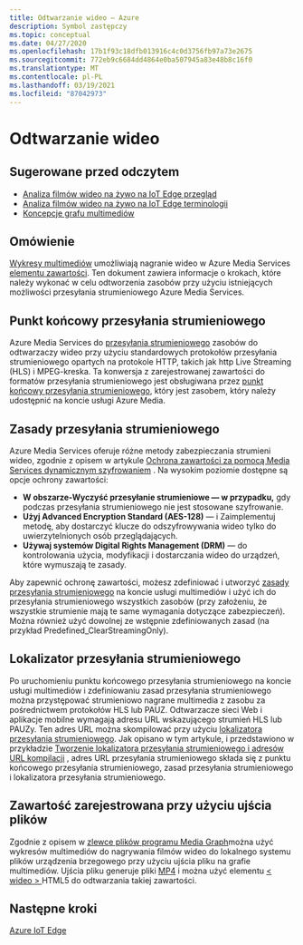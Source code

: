 ```yaml
---
title: Odtwarzanie wideo — Azure
description: Symbol zastępczy
ms.topic: conceptual
ms.date: 04/27/2020
ms.openlocfilehash: 17b1f93c18dfb013916c4c0d3756fb97a73e2675
ms.sourcegitcommit: 772eb9c6684dd4864e0ba507945a83e48b8c16f0
ms.translationtype: MT
ms.contentlocale: pl-PL
ms.lasthandoff: 03/19/2021
ms.locfileid: "87042973"
---
```

# <a name="video-playback"></a>Odtwarzanie wideo 

## <a name="suggested-pre-reading"></a>Sugerowane przed odczytem 

* [Analiza filmów wideo na żywo na IoT Edge przegląd](overview.md)
* [Analiza filmów wideo na żywo na IoT Edge terminologii](terminology.md)
* [Koncepcje grafu multimediów](media-graph-concept.md)

## <a name="overview"></a>Omówienie  

[Wykresy multimediów](media-graph-concept.md) umożliwiają nagranie wideo w Azure Media Services [elementu zawartości](terminology.md#asset). Ten dokument zawiera informacje o krokach, które należy wykonać w celu odtworzenia zasobów przy użyciu istniejących możliwości przesyłania strumieniowego Azure Media Services.

## <a name="streaming-endpoint"></a>Punkt końcowy przesyłania strumieniowego 

Azure Media Services do [przesyłania strumieniowego](terminology.md#streaming) zasobów do odtwarzaczy wideo przy użyciu standardowych protokołów przesyłania strumieniowego opartych na protokole HTTP, takich jak http Live Streaming (HLS) i MPEG-kreska. Ta konwersja z zarejestrowanej zawartości do formatów przesyłania strumieniowego jest obsługiwana przez [punkt końcowy przesyłania strumieniowego](../latest/streaming-endpoint-concept.md), który jest zasobem, który należy udostępnić na koncie usługi Azure Media.

## <a name="streaming-policy"></a>Zasady przesyłania strumieniowego 

Azure Media Services oferuje różne metody zabezpieczania strumieni wideo, zgodnie z opisem w artykule [Ochrona zawartości za pomocą Media Services dynamicznym szyfrowaniem](../latest/content-protection-overview.md) . Na wysokim poziomie dostępne są opcje ochrony zawartości:

* **W obszarze-Wyczyść przesyłanie strumieniowe — w przypadku,** gdy podczas przesyłania strumieniowego nie jest stosowane szyfrowanie.
* **Użyj Advanced Encryption Standard (AES-128)** — i Zaimplementuj metodę, aby dostarczyć klucze do odszyfrowywania wideo tylko do uwierzytelnionych osób przeglądających.
* **Używaj systemów Digital Rights Management (DRM)** — do kontrolowania użycia, modyfikacji i dostarczania wideo do urządzeń, które wymuszają te zasady.

Aby zapewnić ochronę zawartości, możesz zdefiniować i utworzyć [zasady przesyłania strumieniowego](../latest/streaming-policy-concept.md) na koncie usługi multimediów i użyć ich do przesyłania strumieniowego wszystkich zasobów (przy założeniu, że wszystkie strumienie mają te same wymagania dotyczące zabezpieczeń). Można również użyć dowolnej ze wstępnie zdefiniowanych zasad (na przykład Predefined_ClearStreamingOnly).

## <a name="streaming-locator"></a>Lokalizator przesyłania strumieniowego  

Po uruchomieniu punktu końcowego przesyłania strumieniowego na koncie usługi multimediów i zdefiniowaniu zasad przesyłania strumieniowego można przystępować strumieniowo nagrane multimedia z zasobu za pośrednictwem protokołów HLS lub PAUZ. Odtwarzacze sieci Web i aplikacje mobilne wymagają adresu URL wskazującego strumień HLS lub PAUZy. Ten adres URL można skompilować przy użyciu [lokalizatora przesyłania strumieniowego](../latest/streaming-locators-concept.md). Jak opisano w tym artykule, i przedstawiono w przykładzie [Tworzenie lokalizatora przesyłania strumieniowego i adresów URL kompilacji](../latest/create-streaming-locator-build-url.md) , adres URL przesyłania strumieniowego składa się z punktu końcowego przesyłania strumieniowego, zasad przesyłania strumieniowego i lokalizatora przesyłania strumieniowego.

## <a name="content-recorded-using-file-sink"></a>Zawartość zarejestrowana przy użyciu ujścia plików  

Zgodnie z opisem w [zlewce plików programu Media Graph](media-graph-concept.md#file-sink)można użyć wykresów multimediów do nagrywania filmów wideo do lokalnego systemu plików urządzenia brzegowego przy użyciu ujścia pliku na grafie multimediów. Ujścia pliku generuje pliki [MP4](https://developer.mozilla.org/docs/Web/Media/Formats/Containers#MP4) i można użyć elementu [ &lt; wideo &gt; ](https://developer.mozilla.org/docs/Web/HTML/Element/video) HTML5 do odtwarzania takiej zawartości. 

## <a name="next-steps"></a>Następne kroki

[Azure IoT Edge](../../iot-edge/index.yml)
<!--
## Next steps

[Playback recording](playback-recording-how-to.md)
-->
